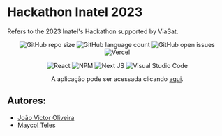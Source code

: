 # Hackathon Inatel 2023

Refers to the 2023 Inatel's Hackathon supported by ViaSat.

<div align="center">

![GitHub repo size](https://img.shields.io/github/repo-size/jvoliveirag/Hackathon-Inatel-2023)
![GitHub language count](https://img.shields.io/github/languages/count/jvoliveirag/Hackathon-Inatel-2023)
![GitHub open issues](https://img.shields.io/github/issues/jvoliveirag/Hackathon-Inatel-2023)
![Vercel](https://vercelbadge.vercel.app/api/jvoliveirag/Hackathon-Inatel-2023)

![React](https://img.shields.io/badge/react-%2320232a.svg?style=for-the-badge&logo=react&logoColor=%2361DAFB)
![NPM](https://img.shields.io/badge/NPM-%23CB3837.svg?style=for-the-badge&logo=npm&logoColor=white)
![Next JS](https://img.shields.io/badge/Next-black?style=for-the-badge&logo=next.js&logoColor=white)
![Visual Studio Code](https://img.shields.io/badge/Visual%20Studio%20Code-0078d7.svg?style=for-the-badge&logo=visual-studio-code&logoColor=white)

A aplicação pode ser acessada clicando <a href='https://hackathon-inatel-2023.vercel.app/'>aqui</a>.

</div>

## Autores:

- [João Victor Oliveira](https://github.com/jvoliveirag)
- [Maycol Teles](https://github.com/MaycolTeles)
